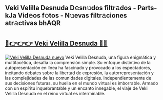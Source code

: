 ## Veki Velilla Desnuda D𝚎sn𝚞dos filtr𝚊dos - Parts-kJa Vid𝚎os f𝚘tos - N𝚞evas filtr𝚊ciones atr𝚊ctivas bhAQR

# <h2><a href="http://mb8fin.tromn.icu/?c=Veki+Velilla+Desnuda">🔗👉👉👉 Veki Velilla Desnuda 🔗🔗</a></h2>

[![Veki Velilla Desnuda nuevo](https://i.imgur.com/pEAQMta.gif)](http://mb8fin.tromn.icu/?c=Veki+Velilla+Desnuda)
Veki Velilla Desnuda, una figura enigmática y multifacética, desafía la comprensión simple. Su enfoque distintivo de la autopresentación en línea ha fascinado y provocado a los espectadores, incitando debates sobre la libertad de expresión, la autorrepresentación y las complejidades de las comunidades digitales. Independientemente de sus decisiones futuras, su huella en el mundo virtual es imborrable. Armado con un espíritu inquebrantable y un encanto innegable, el viaje de Veki Velilla Desnuda en el reino virtual es interminable.
